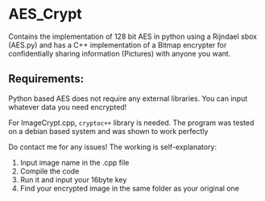 # AES_Crypt
Contains the implementation of 128 bit AES in python using a Rijndael sbox (AES.py) and has a C++ implementation of a Bitmap encrypter for confidentially sharing information (Pictures) with anyone you want.

## Requirements:
Python based AES does not require any external libraries. You can input whatever data you need encrypted! 

For ImageCrypt.cpp, `cryptoc++` library is needed. The program was tested on a debian based system and was shown to work perfectly

Do contact me for any issues! The working is self-explanatory:
1. Input image name in the .cpp file
2. Compile the code
3. Run it and input your 16byte key
4. Find your encrypted image in the same folder as your original one

